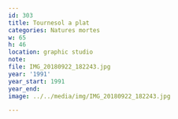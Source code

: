 ```yaml
---
id: 303
title: Tournesol a plat
categories: Natures mortes
w: 65
h: 46
location: graphic studio
note:
file: IMG_20180922_182243.jpg
year: '1991'
year_start: 1991
year_end:
image: ../../media/img/IMG_20180922_182243.jpg

---
```

